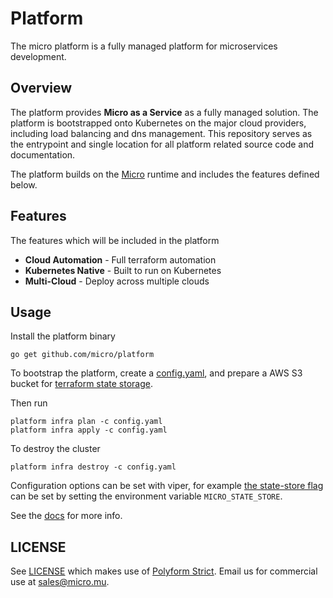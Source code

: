 # Platform

The micro platform is a fully managed platform for microservices development.

## Overview

The platform provides **Micro as a Service** as a fully managed solution. The platform is 
bootstrapped onto Kubernetes on the major cloud providers, including load balancing and 
dns management. This repository serves as the entrypoint and single location for all platform related source 
code and documentation.

The platform builds on the [Micro](https://github.com/micro/micro) runtime and includes the features defined below.

## Features

The features which will be included in the platform

- **Cloud Automation** - Full terraform automation
- **Kubernetes Native** - Built to run on Kubernetes
- **Multi-Cloud** - Deploy across multiple clouds

## Usage

Install the platform binary

```
go get github.com/micro/platform
```

To bootstrap the platform, create a [config.yaml](./config-test.yaml), and prepare a AWS S3 bucket
for [terraform state storage](https://www.terraform.io/docs/backends/types/s3.html).

Then run

```
platform infra plan -c config.yaml
platform infra apply -c config.yaml
```

To destroy the cluster

```
platform infra destroy -c config.yaml
```

Configuration options can be set with viper, for example
[the state-store flag](https://github.com/micro/platform/blob/cc27173/cmd/infra.go#L44) can be set by
setting the environment variable `MICRO_STATE_STORE`.

See the [docs](docs) for more info.

## LICENSE

See [LICENSE](LICENSE) which makes use of [Polyform Strict](https://polyformproject.org/licenses/strict/1.0.0/). 
Email us for commercial use at [sales@micro.mu](mailto:sales@micro.mu).
